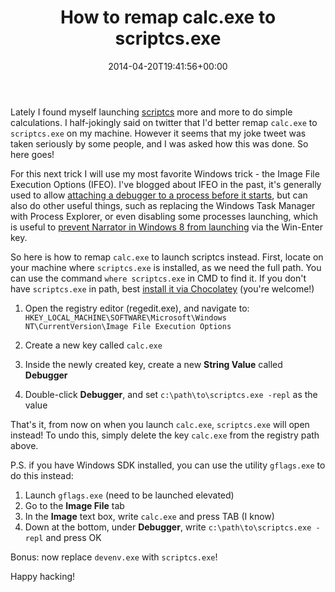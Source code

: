 ﻿---
title: How to remap calc.exe to scriptcs.exe
date: 2014-04-20T19:41:56+00:00
---
Lately I found myself launching [scriptcs](http://scriptcs.net/) more and more to do simple calculations. I half-jokingly said on twitter that I'd better remap `calc.exe` to `scriptcs.exe` on my machine. However it seems that my joke tweet was taken seriously by some people, and I was asked how this was done. So here goes!

<!-- more -->

For this next trick I will use my most favorite Windows trick - the Image File Execution Options (IFEO). I've blogged about IFEO in the past, it's generally used to allow [attaching a debugger to a process before it starts](/2010/12/how-to-debug-a-process-that-is-crashing-on-startup/), but can also do other useful things, such as replacing the Windows Task Manager with Process Explorer, or even disabling some processes launching, which is useful to [prevent Narrator in Windows 8 from launching](/2012/12/how-to-disable-windows-narrator-appearing-on-win-enter-in-windows-8/) via the Win-Enter key.

So here is how to remap `calc.exe` to launch scriptcs instead. First, locate on your machine where `scriptcs.exe` is installed, as we need the full path. You can use the command `where scriptcs.exe` in CMD to find it. If you don't have `scriptcs.exe` in path, best [install it via Chocolatey](http://chocolatey.org/) (you're welcome!)

  1. Open the registry editor (regedit.exe), and navigate to: 
    `HKEY_LOCAL_MACHINE\SOFTWARE\Microsoft\Windows NT\CurrentVersion\Image File Execution Options`

  2. Create a new key called `calc.exe`
  3. Inside the newly created key, create a new **String Value** called **Debugger**
  4. Double-click **Debugger**, and set `c:\path\to\scriptcs.exe -repl` as the value

That's it, from now on when you launch `calc.exe`, `scriptcs.exe` will open instead! To undo this, simply delete the key `calc.exe` from the registry path above.

P.S. if you have Windows SDK installed, you can use the utility `gflags.exe` to do this instead:

  1. Launch `gflags.exe` (need to be launched elevated)
  2. Go to the **Image File** tab
  3. In the **Image** text box, write `calc.exe` and press TAB (I know)
  4. Down at the bottom, under **Debugger**, write `c:\path\to\scriptcs.exe -repl` and press OK

Bonus: now replace `devenv.exe` with `scriptcs.exe`!

Happy hacking!
